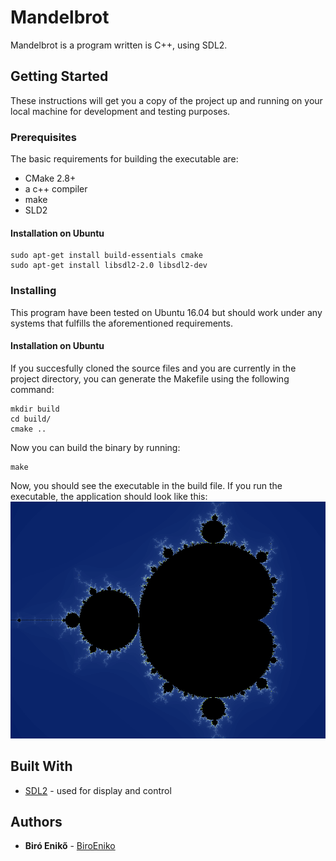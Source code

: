 # Mandelbrot

Mandelbrot is a program written is C++, using SDL2.

## Getting Started

These instructions will get you a copy of the project up and running on your local machine for development and testing purposes.

### Prerequisites

The basic requirements for building the executable are:

* CMake 2.8+
* a c++ compiler
* make
* SLD2

#### Installation on Ubuntu

```
sudo apt-get install build-essentials cmake
sudo apt-get install libsdl2-2.0 libsdl2-dev
```

### Installing

This program have been tested on Ubuntu 16.04 but should work under any systems that fulfills the aforementioned requirements.

#### Installation on Ubuntu

If you succesfully cloned the source files and you are currently in the project directory, you can generate the Makefile using the following command:

```
mkdir build
cd build/
cmake ..
```
Now you can build the binary by running:

```
make
```
Now, you should see the executable in the build file. If you run the executable, the application should look like this:
![](https://github.com/biroeniko/mandelbrot/blob/master/img/demo.png)

## Built With

* [SDL2](https://www.libsdl.org/) - used for display and control

## Authors

* **Biró Enikő** - [BiroEniko](https://github.com/biroeniko)

